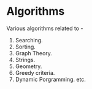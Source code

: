 # Algorithms
Various algorithms related to -
1. Searching.
2. Sorting.
3. Graph Theory.
4. Strings.
5. Geometry.
6. Greedy criteria.
7. Dynamic Porgramming.
etc.
